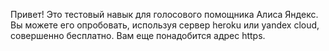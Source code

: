 Привет! Это тестовый навык для голосового помощника Алиса Яндекс. Вы можете его опробовать, используя сервер heroku или yandex cloud, совершенно бесплатно. Вам еще понадобится адрес https.